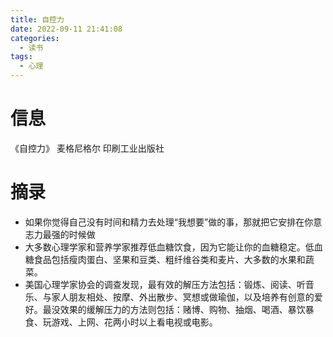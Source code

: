 ```yaml
---
title: 自控力
date: 2022-09-11 21:41:08
categories: 
  - 读书
tags: 
  - 心理
---
```


# 信息

《自控力》 麦格尼格尔 印刷工业出版社

# 摘录

- 如果你觉得自己没有时间和精力去处理“我想要”做的事，那就把它安排在你意志力最强的时候做
- 大多数心理学家和营养学家推荐低血糖饮食，因为它能让你的血糖稳定。低血糖食品包括瘦肉蛋白、坚果和豆类、粗纤维谷类和麦片、大多数的水果和蔬菜。
- 美国心理学家协会的调查发现，最有效的解压方法包括：锻炼、阅读、听音乐、与家人朋友相处、按摩、外出散步、冥想或做瑜伽，以及培养有创意的爱好。最没效果的缓解压力的方法则包括：赌博、购物、抽烟、喝酒、暴饮暴食、玩游戏、上网、花两小时以上看电视或电影。

